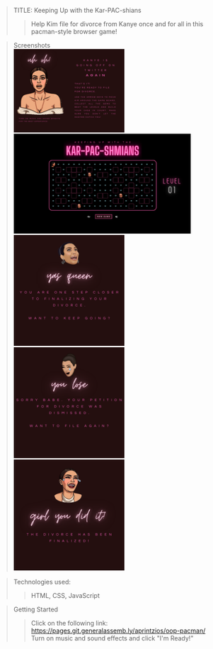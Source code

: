 >TITLE: Keeping Up with the Kar-PAC-shians
>>Help Kim file for divorce from Kanye once and for all in this pacman-style browser game!


>Screenshots <br>
    <img src="./img/overlayStart.png" width="250">
    <img src="./img/gamePlay.png" width="400">
    <img src="./img/overlayWin.png" width="250">
    <img src="./img/overlayLose.png" width="250">
    <img src="./img/overlayFinal.png" width="250">



>Technologies used:
>> HTML, CSS, JavaScript

>Getting Started
>>Click on the following link: https://pages.git.generalassemb.ly/aprintzios/oop-pacman/
>>Turn on music and sound effects and click "I'm Ready!"